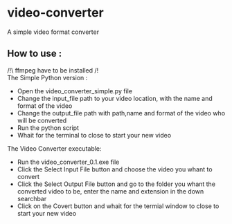 # video-converter
A simple video format converter

## How to use :
/!\ ffmpeg have to be installed /!\
 The Simple Python version :
   - Open the video_converter_simple.py file
   - Change the input_file path to your video location, with the name and format of the video
   - Change the output_file path with path,name and format of the video who will be converted
   - Run the python script 
   - Whait for the terminal to close to start your new video
   
 The Video Converter executable:
   - Run the video_converter_0.1.exe file
   - Click the Select Input File button and choose the video you whant to convert
   - Click the Select Output File button and go to the folder you whant the converted video to be, enter the name and extension in the down searchbar
   - Click on the Covert button and whait for the termial window to close to start your new video
